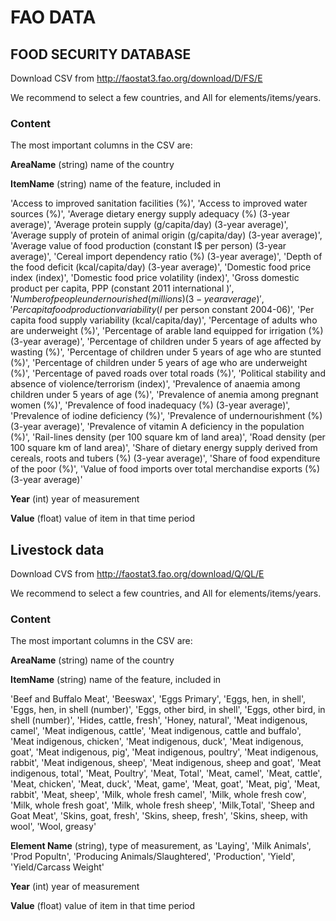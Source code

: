 
# FAO DATA

## FOOD SECURITY DATABASE

Download CSV from http://faostat3.fao.org/download/D/FS/E

We recommend to select a few countries, and All for elements/items/years.

### Content

The most important columns in the CSV are:

**AreaName** (string) name of the country

**ItemName** (string) name of the feature, included in 

'Access to improved sanitation facilities (%)',
 'Access to improved water sources (%)',
 'Average dietary energy supply adequacy (%) (3-year average)',
 'Average protein supply (g/capita/day) (3-year average)',
 'Average supply of protein of animal origin (g/capita/day) (3-year average)',
 'Average value of food production (constant I$ per person) (3-year average)',
 'Cereal import dependency ratio (%) (3-year average)',
 'Depth of the food deficit (kcal/capita/day) (3-year average)',
 'Domestic food price index (index)',
 'Domestic food price volatility (index)',
 'Gross domestic product per capita, PPP (constant 2011 international $)',
 'Number of people undernourished (millions) (3-year average)',
 'Per capita food production variability (I$ per person constant 2004-06)',
 'Per capita food supply variability (kcal/capita/day)',
 'Percentage of adults who are underweight (%)',
 'Percentage of arable land equipped for irrigation (%) (3-year average)',
 'Percentage of children under 5 years of age affected by wasting (%)',
 'Percentage of children under 5 years of age who are stunted (%)',
 'Percentage of children under 5 years of age who are underweight (%)',
 'Percentage of paved roads over total roads (%)',
 'Political stability and absence of violence/terrorism (index)',
 'Prevalence of anaemia among children under 5 years of age (%)',
 'Prevalence of anemia among pregnant women (%)',
 'Prevalence of food inadequacy (%) (3-year average)',
 'Prevalence of iodine deficiency (%)',
 'Prevalence of undernourishment (%) (3-year average)',
 'Prevalence of vitamin A deficiency in the population (%)',
 'Rail-lines density (per 100 square km of land area)',
 'Road density (per 100 square km of land area)',
 'Share of dietary energy supply derived from cereals, roots and tubers (%) (3-year average)',
 'Share of food expenditure of the poor (%)',
 'Value of food imports over total merchandise exports (%) (3-year average)'

**Year** (int) year of measurement

**Value** (float) value of item in that time period



## Livestock data

Download CVS from http://faostat3.fao.org/download/Q/QL/E

We recommend to select a few countries, and All for elements/items/years.

### Content

The most important columns in the CSV are:

**AreaName** (string) name of the country

**ItemName** (string) name of the feature, included in 

'Beef and Buffalo Meat',
 'Beeswax',
 'Eggs Primary',
 'Eggs, hen, in shell',
 'Eggs, hen, in shell (number)',
 'Eggs, other bird, in shell',
 'Eggs, other bird, in shell (number)',
 'Hides, cattle, fresh',
 'Honey, natural',
 'Meat indigenous, camel',
 'Meat indigenous, cattle',
 'Meat indigenous, cattle and buffalo',
 'Meat indigenous, chicken',
 'Meat indigenous, duck',
 'Meat indigenous, goat',
 'Meat indigenous, pig',
 'Meat indigenous, poultry',
 'Meat indigenous, rabbit',
 'Meat indigenous, sheep',
 'Meat indigenous, sheep and goat',
 'Meat indigenous, total',
 'Meat, Poultry',
 'Meat, Total',
 'Meat, camel',
 'Meat, cattle',
 'Meat, chicken',
 'Meat, duck',
 'Meat, game',
 'Meat, goat',
 'Meat, pig',
 'Meat, rabbit',
 'Meat, sheep',
 'Milk, whole fresh camel',
 'Milk, whole fresh cow',
 'Milk, whole fresh goat',
 'Milk, whole fresh sheep',
 'Milk,Total',
 'Sheep and Goat Meat',
 'Skins, goat, fresh',
 'Skins, sheep, fresh',
 'Skins, sheep, with wool',
 'Wool, greasy'


**Element Name** (string), type of measurement, as
 'Laying',
 'Milk Animals',
 'Prod Popultn',
 'Producing Animals/Slaughtered',
 'Production',
 'Yield',
 'Yield/Carcass Weight'

**Year** (int) year of measurement

**Value** (float) value of item in that time period




